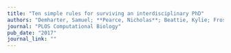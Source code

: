 ```yaml
---
title: "Ten simple rules for surviving an interdisciplinary PhD"
authors: "Demharter, Samuel; **Pearce, Nicholas**; Beattie, Kylie; Frost, Isabel; Leem, Jinwoo; Martin, Alistair; Oppenheimer, Robert; Regep, Cristian; Rukat, Tammo; Skates, Alexander; "
journal: "PLOS Computational Biology"
pub_date: "2017"
journal_link: ""
---
```

